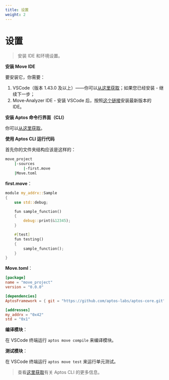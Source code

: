 ```yaml
---
title: 设置
weight: 2
---
```


# 设置

> 安装 IDE 和环境设置。

**安装 Move IDE**

要安装它，你需要：

1. VSCode（版本 1.43.0 及以上）——你可以[从这里获取](https://code.visualstudio.com/download)；如果您已经安装 - 继续下一步；
2. Move-Analyzer IDE - 安装 VSCode 后，按照[这个链接](https://marketplace.visualstudio.com/items?itemName=move.move-analyzer)安装最新版本的 IDE。

**安装 Aptos 命令行界面（CLI）**

你可以[从这里获取](https://aptos.dev/tools/install-cli/)。

**使用 Aptos CLI 运行代码**

首先你的文件夹结构应该是这样的：

```sh
move_project
    |-sources
        |-first.move
    |Move.toml
```

**first.move**：

```rust
module my_addrx::Sample
{
    use std::debug;

    fun sample_function()
    {
        debug::print(&12345);
    }

    #[test]
    fun testing()
    {
        sample_function();
    }
}
```

**Move.toml**：

```toml
[package]
name = "move_project"
version = "0.0.0"

[dependencies]
AptosFramework = { git = "https://github.com/aptos-labs/aptos-core.git", subdir = "aptos-move/framework/aptos-framework", rev = "mainnet" }

[addresses]
my_addrx = "0x42"
std = "0x1"
```

**编译模块**：

在 VSCode 终端运行 `aptos move compile` 来编译模块。

**测试模块**：

在 VSCode 终端运行 `aptos move test` 来运行单元测试。

> 查看[这里获取](https://aptos.dev/cli-tools/aptos-cli-tool/use-aptos-cli/)有关 Aptos CLI 的更多信息。
